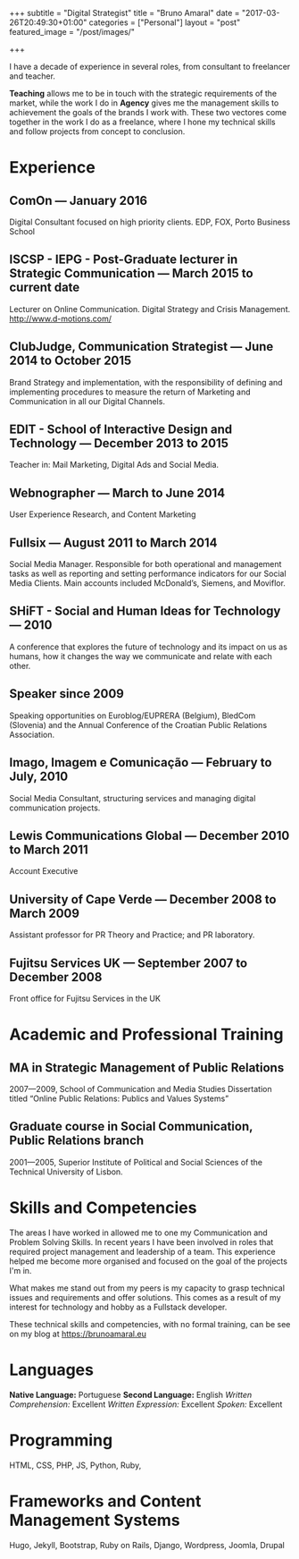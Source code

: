 +++
subtitle = "Digital Strategist"
title = "Bruno Amaral"
date = "2017-03-26T20:49:30+01:00"
categories = ["Personal"]
layout = "post"
featured_image = "/post/images/"

+++

I have a decade of experience in several roles, from consultant to freelancer and teacher. 

**Teaching** allows me to be in touch with the strategic requirements of the market, while the work I do in **Agency** gives me the management skills to achievement the goals of the brands I work with. These two vectores come together in the work I do as a freelance, where I hone my technical skills and follow projects from concept to conclusion.

# Experience 
## ComOn — January 2016
Digital Consultant focused on high priority clients. EDP, FOX, Porto Business School
## ISCSP - IEPG - Post-Graduate lecturer in Strategic Communication — March 2015 to current date
Lecturer on Online Communication. Digital Strategy and Crisis Management. http://www.d-motions.com/
## ClubJudge, Communication Strategist — June 2014 to October 2015
Brand Strategy and implementation, with the responsibility of defining and implementing procedures to measure the return of Marketing and Communication in all our Digital Channels.   
## EDIT - School of Interactive Design and Technology — December 2013 to 2015
Teacher in: Mail Marketing, Digital Ads and Social Media.
## Webnographer — March to June 2014 
User Experience Research, and Content Marketing
## Fullsix — August 2011 to March 2014
Social Media Manager. Responsible for both operational and management tasks as well as reporting and setting performance indicators for our Social Media Clients. Main accounts included McDonald’s, Siemens, and Moviflor.
## SHiFT - Social and Human Ideas for Technology — 2010
A conference that explores the future of technology and its impact on us as humans, how it changes the way we communicate and relate with each other. 
## Speaker since 2009 
Speaking opportunities on Euroblog/EUPRERA (Belgium), BledCom (Slovenia) and the Annual Conference of the Croatian Public Relations Association.
## Imago, Imagem e Comunicação — February to July, 2010
Social Media Consultant, structuring services and managing digital communication projects.
## Lewis Communications Global — December 2010 to March 2011
Account Executive
## University of Cape Verde — December 2008 to March 2009 
Assistant professor for PR Theory and Practice; and PR laboratory.
## Fujitsu Services UK — September 2007 to December 2008
Front office for Fujitsu Services in the UK

# Academic and Professional Training
## MA in Strategic Management of Public Relations 
2007—2009, School of Communication and Media Studies
Dissertation titled “Online Public Relations: Publics and Values Systems” 
## Graduate course in Social Communication, Public Relations branch
2001—2005, Superior Institute of Political and Social Sciences of the Technical University of Lisbon. 

# Skills and Competencies

The areas I have worked in allowed me to one my Communication and Problem Solving Skills. In recent years I have been involved in roles that required project management and leadership of a team. This experience helped me become more organised and focused on the goal of the projects I'm in.

What makes me stand out from my peers is my capacity to grasp technical issues and requirements and offer solutions. This comes as a result of my interest for technology and hobby as a Fullstack developer.

These technical skills and competencies, with no formal training, can be see on my blog at https://brunoamaral.eu






# Languages
**Native Language:** Portuguese
**Second Language:** English
_Written Comprehension:_ Excellent
_Written Expression:_ Excellent
_Spoken:_ Excellent

# Programming
HTML, CSS, PHP, JS, Python, Ruby, 

# Frameworks and Content Management Systems
Hugo, Jekyll, Bootstrap, Ruby on Rails, Django, Wordpress, Joomla, Drupal